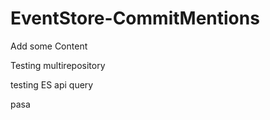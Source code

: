 EventStore-CommitMentions
========================

Add some Content

Testing multirepository

testing ES api query


pasa
